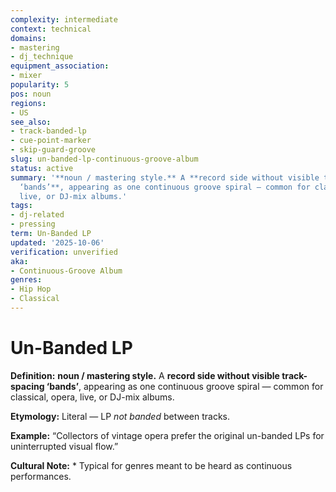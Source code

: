 ```yaml
---
complexity: intermediate
context: technical
domains:
- mastering
- dj_technique
equipment_association:
- mixer
popularity: 5
pos: noun
regions:
- US
see_also:
- track-banded-lp
- cue-point-marker
- skip-guard-groove
slug: un-banded-lp-continuous-groove-album
status: active
summary: '**noun / mastering style.** A **record side without visible track-spacing
  ‘bands’**, appearing as one continuous groove spiral — common for classical, opera,
  live, or DJ-mix albums.'
tags:
- dj-related
- pressing
term: Un-Banded LP
updated: '2025-10-06'
verification: unverified
aka:
- Continuous-Groove Album
genres:
- Hip Hop
- Classical
---
```


# Un-Banded LP

**Definition:** **noun / mastering style.** A **record side without visible track-spacing ‘bands’**, appearing as one continuous groove spiral — common for classical, opera, live, or DJ-mix albums.

**Etymology:** Literal — LP *not banded* between tracks.

**Example:** “Collectors of vintage opera prefer the original un-banded LPs for uninterrupted visual flow.”

**Cultural Note:** * Typical for genres meant to be heard as continuous performances.

